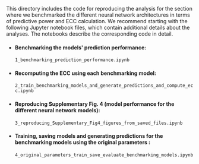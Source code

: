 This directory includes the code for reproducing the analysis for the section where we benchmarked the different neural network architectures in terms of predictive power and ECC calculation. 
We recommend starting with the following Jupyter notebook files, which contain additional details about the analyses. The notebooks describe the corresponding code in detail.

<ul>

  <li><h4>Benchmarking the models' prediction performance:</h4>
    <code>1_benchmarking_prediction_performance.ipynb</code>

  <li><h4>Recomputing the ECC using each benchmarking model:</h4>
    <code>2_train_benchmarking_models_and_generate_predictions_and_compute_ecc.ipynb</code>

  <li><h4>Reproducing Supplementary Fig. 4 (model performance for the different neural network models):</h4>
    <code>3_reproducing_Supplementary_Fig4_figures_from_saved_files.ipynb</code>

  <li><h4>Training, saving models and generating predictions for the benchmarking models using the original parameters :</h4>
    <code>4_original_parameters_train_save_evaluate_benchmarking_models.ipynb</code>

</ul>
